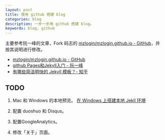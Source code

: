 ```yaml
---
layout: post
title: 使用 github 搭建 blog
categories: blog
description: 一步一步用 github 搭建 blog。
keywords: blog, github
---
```


主要参考阮一峰的文章，Fork 码志的 [mzlogin/mzlogin.github.io - GitHub](https://github.com/mzlogin/mzlogin.github.io)，并按其说明进行修改。

* [mzlogin/mzlogin.github.io - GitHub](https://github.com/mzlogin/mzlogin.github.io)
* [github Pages和Jekyll入门 - 阮一峰](http://www.ruanyifeng.com/blog/2012/08/blogging_with_jekyll.html)
* [有哪些简洁明快的 Jekyll 模板？- 知乎](https://www.zhihu.com/question/20223939/answer/68519857)

## TODO

1. Mac 和 Windows 的本地预览。  [在 Windows 上搭建本地 Jekll 环境](http://fangchd.github.io/2016/11/01/setup-jekyll-on-windows/)

2. 配置 duoshuo 和 Disqus。

3. 配置GoogleAnalytics。

4. 修改「关于」页面。
